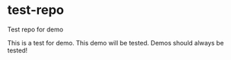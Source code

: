 # test-repo
Test repo for demo

This is a test for demo. This demo will be tested. Demos should always be tested! 
